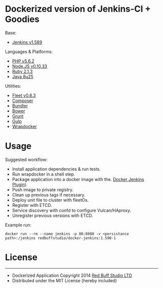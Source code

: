 Dockerized version of Jenkins-CI + Goodies
===========

Base:

* [Jenkins v1.589](http://jenkins-ci.org/)

Languages & Platforms:

* [PHP v5.6.2](http://php.net/ChangeLog-5.php#5.6.2)
* [Node.JS v0.10.33](http://blog.nodejs.org/2014/10/23/node-v0-10-33-stable/)
* [Ruby 2.1.3](https://www.ruby-lang.org/en/news/2014/09/19/ruby-2-1-3-is-released/)
* [Java 8u25](http://www.oracle.com/technetwork/java/javase/8u25-relnotes-2296185.html)

Utilities:

* [Fleet v0.8.3](https://github.com/coreos/fleet)
* [Composer](http://getcomposer.org/)
* [Bundler](http://bundler.io)
* [Bower](http://bower.io)
* [Grunt](http://gruntjs.com)
* [Gulp](http://gulpjs.com)
* [Wrapdocker](https://github.com/jpetazzo/dind/blob/master/wrapdocker)

# Usage

Suggested workflow:

* Install application dependencies & run tests.
* Run wrapdocker in a shell step.
* Package application into a docker image with the.
  [Docker Jenkins Plugin](https://wiki.jenkins-ci.org/display/JENKINS/Docker+build+step+plugin)).
* Push image to private registry.
* Clean up previous tags if necessary.
* Deploy unit file to cluster with fleetOs.
* Register with ETCD.
* Service discovery with confd to configure Vulcan/HAproxy.
* Unregister previous versions with ETCD.

Example run:

`docker run --rm --name jenkins -p 80:8080 -v <persistance path>:/jenkins redbuffstudio/docker-jenkins:1.590-1`

# License
-------

 * Dockerized Application Copyright 2014 [Red Buff Studio LTD](http://redbuffstudio.com)
 * Distributed under the MIT License (hereby included)
